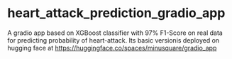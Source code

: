 # heart_attack_prediction_gradio_app
A gradio app based on XGBoost classifier with 97% F1-Score on real data for predicting probability of heart-attack. Its basic versionis deployed on hugging face at https://huggingface.co/spaces/minusquare/gradio_app
